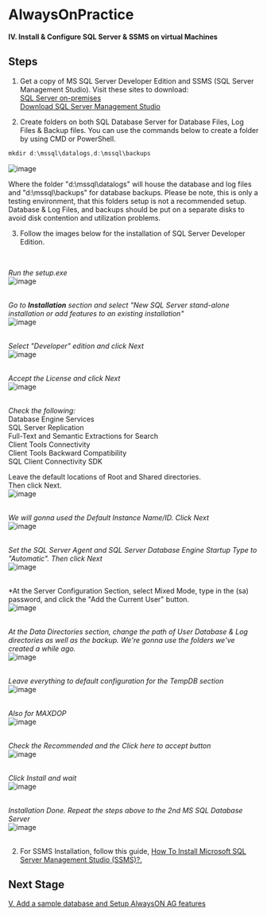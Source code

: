 # AlwaysOnPractice

**IV. Install & Configure SQL Server & SSMS on virtual Machines**
<br/>

**Steps**
------------------------------------------------------------------------------------------------------------------------------------
1. Get a copy of MS SQL Server Developer Edition and SSMS (SQL Server Management Studio). Visit these sites to download: <br/>
[SQL Server on-premises](https://www.microsoft.com/en-us/sql-server/sql-server-downloads) <br/>
[Download SQL Server Management Studio](https://docs.microsoft.com/en-us/sql/ssms/download-sql-server-management-studio-ssms?view=sql-server-ver16) <br/>

2. Create folders on both SQL Database Server for  Database Files, Log Files & Backup files. You can use the commands below to create a folder by using CMD or PowerShell.

```PowerShell
mkdir d:\mssql\datalogs,d:\mssql\backups
```
![image](https://user-images.githubusercontent.com/95063830/172392986-4dc3245b-8810-4bb2-b286-21dd26c70fef.png)

Where the folder "d:\mssql\datalogs" will house the database and log files and "d:\mssql\backups" for database backups. Please be note, this is only a testing environment, that this folders setup is not a recommended setup. Database & Log Files, and backups should be put on a separate disks to avoid disk contention and utilization problems.

3. Follow the images below for the installation of SQL Server Developer Edition.
 <br/>
 
*Run the setup.exe* <br/>
![image](https://user-images.githubusercontent.com/95063830/172394933-9071b8ed-8ffe-40da-9cc0-5a026dada8bf.png)
 <br/>
 <br/>
  
*Go to **Installation** section and select "New SQL Server stand-alone installation or add features to an existing installation"* <br/>
![image](https://user-images.githubusercontent.com/95063830/172395964-48a96a86-3783-4f67-a9f8-ea736be40439.png)
 <br/>
 <br/>
  
 *Select "Developer" edition and click Next*  <br/>
![image](https://user-images.githubusercontent.com/95063830/172396083-4cdbc1e0-28ef-4253-a47d-2524e8c76ac3.png)
 <br/>
 <br/>
  
  *Accept the License and click Next*  <br/>
![image](https://user-images.githubusercontent.com/95063830/172396194-9506e14e-e607-40f3-996c-4193917aaa5b.png)
 <br/>
 <br/>
  
  *Check the following:*  <br/>
  Database Engine Services  <br/>
  SQL Server Replication  <br/>
  Full-Text and Semantic Extractions for Search  <br/>
  Client Tools Connectivity  <br/>
  Client Tools Backward Compatibility  <br/>
  SQL Client Connectivity SDK  <br/>
  
  Leave the default locations of Root and Shared directories.  <br/>
  Then click Next.  <br/>
 ![image](https://user-images.githubusercontent.com/95063830/172397569-6ca8f9e6-6942-4786-8ee4-3e09831f7436.png)
 <br/>
 <br/>
  
  *We will gonna used the Default Instance Name/ID. Click Next*  <br/>
  ![image](https://user-images.githubusercontent.com/95063830/172397974-5a22481e-cb90-498d-806f-9fe5e344d1d2.png)
 <br/>
 <br/>
  
  *Set the SQL Server Agent and SQL Server Database Engine Startup Type to "Automatic". Then click Next*  <br/>
  ![image](https://user-images.githubusercontent.com/95063830/172398434-b5b6b7c4-208a-4a28-a4f3-9c586434de80.png)
 <br/>
 <br/>
  
  *At the Server Configuration Section, select Mixed Mode, type in the (sa) password, and click the "Add the Current User" button.  <br/>
  ![image](https://user-images.githubusercontent.com/95063830/172398836-97bbdaa0-d22b-4203-aefb-16b1960a4f2d.png)
 <br/>
 <br/>
  
  *At the Data Directories section, change the path of User Database & Log directories as well as the backup. We're gonna use the folders we've created a while ago.* <br/>
  ![image](https://user-images.githubusercontent.com/95063830/172399284-060bbb33-51b2-4e99-af98-8b85fb08c404.png)
 <br/>
 <br/>
  
  *Leave everything to default configuration for the TempDB section*  <br/>
  ![image](https://user-images.githubusercontent.com/95063830/172399670-a45db223-082f-4f30-b464-06fd50f90f36.png)
 <br/>
 <br/>
  
  *Also for MAXDOP*  <br/>
  ![image](https://user-images.githubusercontent.com/95063830/172399892-27655df1-b854-4de3-bdd4-1a520e523caf.png)
 <br/>
 <br/>
  
  *Check the Recommended and the Click here to accept button*  <br/>
  ![image](https://user-images.githubusercontent.com/95063830/172400075-1c1b16fd-1227-4e2c-816b-75e29ea72237.png)
 <br/>
 <br/>
  
  *Click Install and wait*  <br/>
  ![image](https://user-images.githubusercontent.com/95063830/172400182-971c35ad-c12a-427b-8fca-71136b7dd8dc.png)
 <br/>
 <br/>
  
  *Installation Done. Repeat the steps above to the 2nd MS SQL Database Server*  <br/>
  ![image](https://user-images.githubusercontent.com/95063830/172401531-f8e3fa56-20e2-44f9-9700-572f857c8672.png)
 <br/>
 <br/>
  
  2. For SSMS Installation, follow this guide, [How To Install Microsoft SQL Server Management Studio (SSMS)?.](https://www.c-sharpcorner.com/article/how-to-install-microsoft-sql-server-management-studio-ssms/)
  
  **Next Stage**
------------------------------------------------------------------------------------------------------------------------------------

[V. Add a sample database and Setup AlwaysON AG features](https://github.com/fortehub/AlwaysOnPractice/blob/53ca40141376f0776d22c860de07eb40fe24b310/V.%20Add%20a%20sample%20database%20and%20Setup%20AlwaysON%20AG%20features.md)

 
  
  
  

  
  
  



